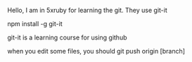 Hello, I am in 5xruby for learning the git. 
They use git-it

npm install -g git-it

git-it is a learning course for using github 

when you edit some files, you should git push origin [branch]